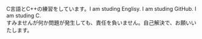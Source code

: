 C言語とC++の練習をしています。I am studing Englisy. I am studing GitHub. I am studing C. <br>
すみませんが何か問題が発生しても、責任を負いません。自己解決で、お願いいたします。
